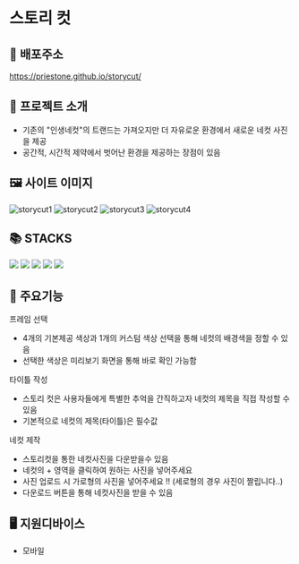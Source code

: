 # 스토리 컷

## 🔗 배포주소

https://priestone.github.io/storycut/

## 📁 프로젝트 소개

- 기존의 "인생네컷"의 트랜드는 가져오지만 더 자유로운 환경에서 새로운 네컷 사진을 제공
- 공간적, 시간적 제약에서 벗어난 환경을 제공하는 장점이 있음

## 🖼️ 사이트 이미지

![storycut1](https://github.com/user-attachments/assets/d04d8731-e43d-4892-a3ee-c6bb18e1d341)
![storycut2](https://github.com/user-attachments/assets/fc1b13a7-7d03-40fa-9d50-66ec791e11b4)
![storycut3](https://github.com/user-attachments/assets/c6ec7bc5-a5b2-4b13-8c2f-4babcae605c0)
![storycut4](https://github.com/user-attachments/assets/e051e33a-f895-474b-a99d-d3ef303be973)

## 📚 STACKS

<img src="https://img.shields.io/badge/React-61DAFB?style=for-the-badge&logo=react&logoColor=white">
<img src="https://img.shields.io/badge/html5-E34F26?style=for-the-badge&logo=html5&logoColor=white">
<img src="https://img.shields.io/badge/css3-663399?style=for-the-badge&logo=css3&logoColor=white">
<img src="https://img.shields.io/badge/nodedotjs-5FA04E?style=for-the-badge&logo=nodedotjs&logoColor=white">
<img src="https://img.shields.io/badge/figma-F24E1E?style=for-the-badge&logo=figma&logoColor=white">

## 📒 주요기능

프레임 선택

- 4개의 기본제공 색상과 1개의 커스텀 색상 선택을 통해 네컷의 배경색을 정할 수 있음
- 선택한 색상은 미리보기 화면을 통해 바로 확인 가능함

타이틀 작성

- 스토리 컷은 사용자들에게 특별한 추억을 간직하고자 네컷의 제목을 직접 작성할 수 있음
- 기본적으로 네컷의 제목(타이틀)은 필수값

네컷 제작

- 스토리컷을 통한 네컷사진을 다운받을수 있음
- 네컷의 + 영역을 클릭하여 원하는 사진을 넣어주세요
- 사진 업로드 시 가로형의 사진을 넣어주세요 !! (세로형의 경우 사진이 짤립니다..) 
- 다운로드 버튼을 통해 네컷사진을 받을 수 있음

## 🖥️ 지원디바이스

- 모바일
